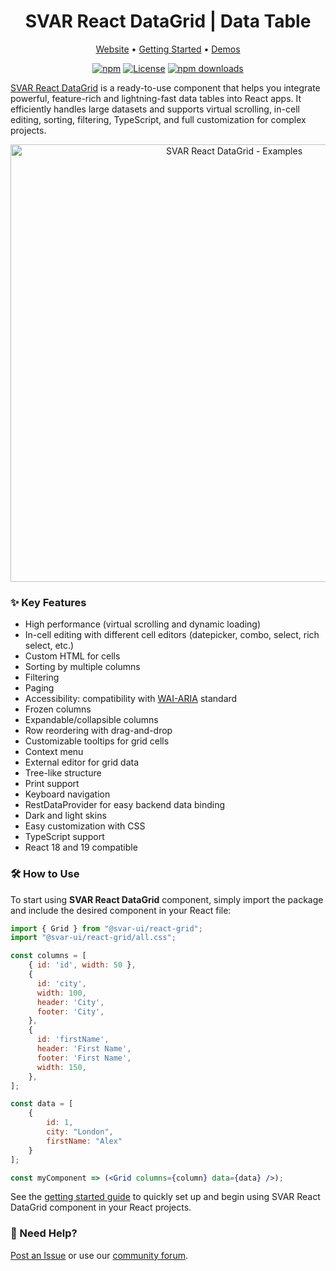 <div align="center">
	
# SVAR React DataGrid | Data Table

[Website](https://svar.dev/react/datagrid/) • [Getting Started](https://docs.svar.dev/react/grid/getting_started/) • [Demos](https://docs.svar.dev/react/grid/samples/)

[![npm](https://img.shields.io/npm/v/@svar-ui/react-grid.svg)](https://www.npmjs.com/package/@svar-ui/react-grid)
[![License](https://img.shields.io/github/license/svar-widgets/react-grid)](https://github.com/svar-widgets/react-grid/blob/main/license.txt)
[![npm downloads](https://img.shields.io/npm/dm/@svar-ui/react-grid.svg)](https://www.npmjs.com/package/@svar-ui/react-grid)

</div>

[SVAR React DataGrid](https://svar.dev/react/datagrid/) is a ready-to-use component that helps you integrate powerful, feature-rich and lightning-fast data tables into React apps. It efficiently handles large datasets and supports virtual scrolling, in-cell editing, sorting, filtering, TypeScript, and full customization for complex projects.

<div align="center">
  <img src="https://svar.dev/images/github/github-grid.png" alt="SVAR React DataGrid - Examples" width="700">
</div>

### :sparkles: Key Features

-   High performance (virtual scrolling and dynamic loading)
-   In-cell editing with different cell editors (datepicker, combo, select, rich select, etc.)
-   Custom HTML for cells
-   Sorting by multiple columns
-   Filtering
-   Paging
-   Accessibility: compatibility with [WAI-ARIA](https://www.w3.org/WAI/standards-guidelines/aria/) standard
-   Frozen columns
-   Expandable/collapsible columns
-   Row reordering with drag-and-drop
-   Customizable tooltips for grid cells
-   Context menu
-   External editor for grid data
-   Tree-like structure
-   Print support
-   Keyboard navigation
-   RestDataProvider for easy backend data binding
-   Dark and light skins
-   Easy customization with CSS
-   TypeScript support
-   React 18 and 19 compatible

### :hammer_and_wrench: How to Use

To start using **SVAR React DataGrid** component, simply import the package and include the desired component in your React file:

```jsx
import { Grid } from "@svar-ui/react-grid";
import "@svar-ui/react-grid/all.css";

const columns = [
    { id: 'id', width: 50 },
    {
      id: 'city',
      width: 100,
      header: 'City',
      footer: 'City',
    },
    {
      id: 'firstName',
      header: 'First Name',
      footer: 'First Name',
      width: 150,
    },
];

const data = [
    {
        id: 1,
        city: "London",
        firstName: "Alex"
    }
];

const myComponent => (<Grid columns={column} data={data} />);
```

See the [getting started guide](https://docs.svar.dev/react/grid/getting_started/) to quickly set up and begin using SVAR React DataGrid component in your React projects.

### :speech_balloon: Need Help?

[Post an Issue](https://github.com/svar-widgets/react-grid/issues/) or use our [community forum](https://forum.svar.dev).
